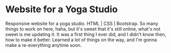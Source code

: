 # Website for a Yoga Studio
Responsive website for a yoga studio. HTML | CSS | Bootstrap. So many things to work on here, haha, but it's sweet that it's still online, what's not sweet is me updating it. 
It was a first thing I ever did, and I didn't know then, how to make it better. Learned a lot of things on the way, and I'm 
gonna make a re-everything anytime soon.
